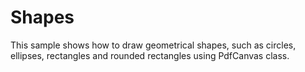 # Shapes
This sample shows how to draw geometrical shapes, such as circles, ellipses, rectangles and rounded rectangles using PdfCanvas class.
